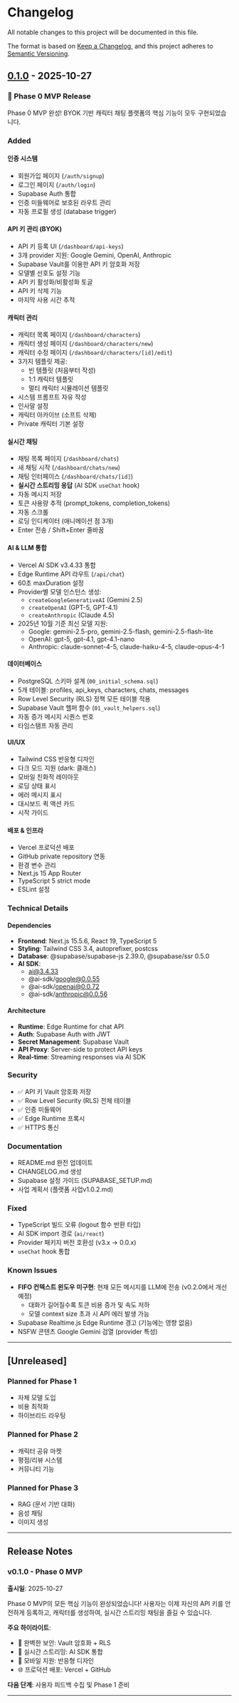 # Changelog

All notable changes to this project will be documented in this file.

The format is based on [Keep a Changelog](https://keepachangelog.com/en/1.0.0/),
and this project adheres to [Semantic Versioning](https://semver.org/spec/v2.0.0.html).

## [0.1.0] - 2025-10-27

### 🎉 Phase 0 MVP Release

Phase 0 MVP 완성! BYOK 기반 캐릭터 채팅 플랫폼의 핵심 기능이 모두 구현되었습니다.

### Added

#### 인증 시스템
- 회원가입 페이지 (`/auth/signup`)
- 로그인 페이지 (`/auth/login`)
- Supabase Auth 통합
- 인증 미들웨어로 보호된 라우트 관리
- 자동 프로필 생성 (database trigger)

#### API 키 관리 (BYOK)
- API 키 등록 UI (`/dashboard/api-keys`)
- 3개 provider 지원: Google Gemini, OpenAI, Anthropic
- Supabase Vault를 이용한 API 키 암호화 저장
- 모델별 선호도 설정 기능
- API 키 활성화/비활성화 토글
- API 키 삭제 기능
- 마지막 사용 시간 추적

#### 캐릭터 관리
- 캐릭터 목록 페이지 (`/dashboard/characters`)
- 캐릭터 생성 페이지 (`/dashboard/characters/new`)
- 캐릭터 수정 페이지 (`/dashboard/characters/[id]/edit`)
- 3가지 템플릿 제공:
  - 빈 템플릿 (처음부터 작성)
  - 1:1 캐릭터 템플릿
  - 멀티 캐릭터 시뮬레이션 템플릿
- 시스템 프롬프트 자유 작성
- 인사말 설정
- 캐릭터 아카이브 (소프트 삭제)
- Private 캐릭터 기본 설정

#### 실시간 채팅
- 채팅 목록 페이지 (`/dashboard/chats`)
- 새 채팅 시작 (`/dashboard/chats/new`)
- 채팅 인터페이스 (`/dashboard/chats/[id]`)
- **실시간 스트리밍 응답** (AI SDK `useChat` hook)
- 자동 메시지 저장
- 토큰 사용량 추적 (prompt_tokens, completion_tokens)
- 자동 스크롤
- 로딩 인디케이터 (애니메이션 점 3개)
- Enter 전송 / Shift+Enter 줄바꿈

#### AI & LLM 통합
- Vercel AI SDK v3.4.33 통합
- Edge Runtime API 라우트 (`/api/chat`)
- 60초 maxDuration 설정
- Provider별 모델 인스턴스 생성:
  - `createGoogleGenerativeAI` (Gemini 2.5)
  - `createOpenAI` (GPT-5, GPT-4.1)
  - `createAnthropic` (Claude 4.5)
- 2025년 10월 기준 최신 모델 지원:
  - Google: gemini-2.5-pro, gemini-2.5-flash, gemini-2.5-flash-lite
  - OpenAI: gpt-5, gpt-4.1, gpt-4.1-nano
  - Anthropic: claude-sonnet-4-5, claude-haiku-4-5, claude-opus-4-1

#### 데이터베이스
- PostgreSQL 스키마 설계 (`00_initial_schema.sql`)
- 5개 테이블: profiles, api_keys, characters, chats, messages
- Row Level Security (RLS) 정책 모든 테이블 적용
- Supabase Vault 헬퍼 함수 (`01_vault_helpers.sql`)
- 자동 증가 메시지 시퀀스 번호
- 타임스탬프 자동 관리

#### UI/UX
- Tailwind CSS 반응형 디자인
- 다크 모드 지원 (dark: 클래스)
- 모바일 친화적 레이아웃
- 로딩 상태 표시
- 에러 메시지 표시
- 대시보드 퀵 액션 카드
- 시작 가이드

#### 배포 & 인프라
- Vercel 프로덕션 배포
- GitHub private repository 연동
- 환경 변수 관리
- Next.js 15 App Router
- TypeScript 5 strict mode
- ESLint 설정

### Technical Details

#### Dependencies
- **Frontend**: Next.js 15.5.6, React 19, TypeScript 5
- **Styling**: Tailwind CSS 3.4, autoprefixer, postcss
- **Database**: @supabase/supabase-js 2.39.0, @supabase/ssr 0.5.0
- **AI SDK**:
  - ai@3.4.33
  - @ai-sdk/google@0.0.55
  - @ai-sdk/openai@0.0.72
  - @ai-sdk/anthropic@0.0.56

#### Architecture
- **Runtime**: Edge Runtime for chat API
- **Auth**: Supabase Auth with JWT
- **Secret Management**: Supabase Vault
- **API Proxy**: Server-side to protect API keys
- **Real-time**: Streaming responses via AI SDK

### Security
- ✅ API 키 Vault 암호화 저장
- ✅ Row Level Security (RLS) 전체 테이블
- ✅ 인증 미들웨어
- ✅ Edge Runtime 프록시
- ✅ HTTPS 통신

### Documentation
- README.md 완전 업데이트
- CHANGELOG.md 생성
- Supabase 설정 가이드 (SUPABASE_SETUP.md)
- 사업 계획서 (플랫폼 사업v1.0.2.md)

### Fixed
- TypeScript 빌드 오류 (logout 함수 반환 타입)
- AI SDK import 경로 (`ai/react`)
- Provider 패키지 버전 호환성 (v3.x → 0.0.x)
- `useChat` hook 통합

### Known Issues
- **FIFO 컨텍스트 윈도우 미구현**: 현재 모든 메시지를 LLM에 전송 (v0.2.0에서 개선 예정)
  - 대화가 길어질수록 토큰 비용 증가 및 속도 저하
  - 모델 context size 초과 시 API 에러 발생 가능
- Supabase Realtime.js Edge Runtime 경고 (기능에는 영향 없음)
- NSFW 콘텐츠 Google Gemini 검열 (provider 특성)

---

## [Unreleased]

### Planned for Phase 1
- 자체 모델 도입
- 비용 최적화
- 하이브리드 라우팅

### Planned for Phase 2
- 캐릭터 공유 마켓
- 평점/리뷰 시스템
- 커뮤니티 기능

### Planned for Phase 3
- RAG (문서 기반 대화)
- 음성 채팅
- 이미지 생성

---

## Release Notes

### v0.1.0 - Phase 0 MVP
**출시일**: 2025-10-27

Phase 0 MVP의 모든 핵심 기능이 완성되었습니다! 사용자는 이제 자신의 API 키를 안전하게 등록하고, 캐릭터를 생성하여, 실시간 스트리밍 채팅을 즐길 수 있습니다.

**주요 하이라이트**:
- 🔐 완벽한 보안: Vault 암호화 + RLS
- 🚀 실시간 스트리밍: AI SDK 통합
- 📱 모바일 지원: 반응형 디자인
- 🌐 프로덕션 배포: Vercel + GitHub

**다음 단계**: 사용자 피드백 수집 및 Phase 1 준비

---

[0.1.0]: https://github.com/devforai-creator/my-platform/releases/tag/v0.1.0
